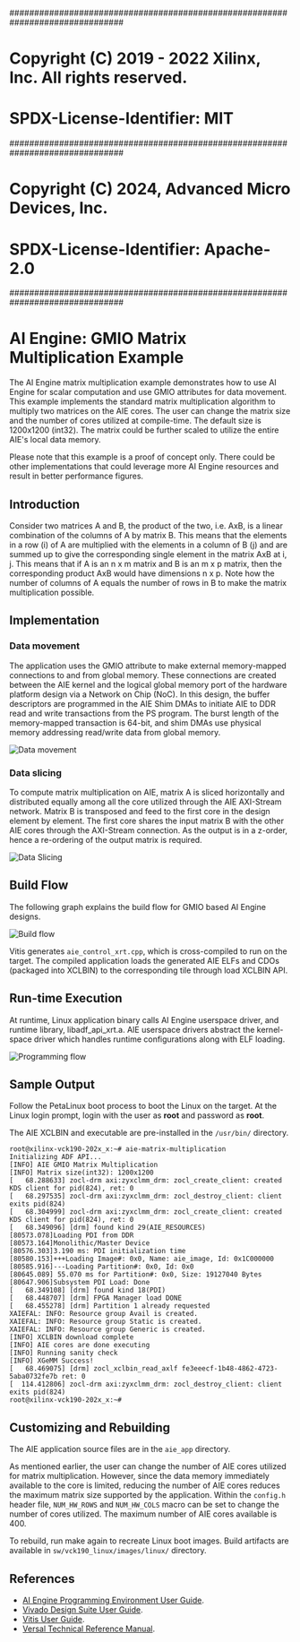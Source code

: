 ###############################################################################
# Copyright (C) 2019 - 2022 Xilinx, Inc.  All rights reserved.
# SPDX-License-Identifier: MIT
###############################################################################
# Copyright (C) 2024, Advanced Micro Devices, Inc.
# SPDX-License-Identifier: Apache-2.0
###############################################################################

# AI Engine: GMIO Matrix Multiplication Example

The AI Engine matrix multiplication example demonstrates how to use AI Engine for scalar computation and use GMIO attributes for data movement. This example implements the standard matrix multiplication algorithm to multiply two matrices on the AIE cores. The user can change the matrix size and the number of cores utilized at compile-time. The default size is 1200x1200 (int32). The matrix could be further scaled to utilize the entire AIE's local data memory.

Please note that this example is a proof of concept only. There could be other implementations that could leverage more AI Engine resources and result in better performance figures.

## Introduction

Consider two matrices A and B, the product of the two, i.e. AxB, is a linear combination of the columns of A by matrix B. This means that the elements in a row (i) of A are multiplied with the elements in a column of B (j) and are summed up to give the corresponding single element in the matrix AxB at i, j. This means that if A is an n x m matrix and B is an m x p matrix, then the corresponding product AxB would have dimensions n x p. Note how the number of columns of A equals the number of rows in B to make the matrix multiplication possible.

## Implementation

### Data movement

The application uses the GMIO attribute to make external memory-mapped connections to and from global memory. These connections are created between the AIE kernel and the logical global memory port of the hardware platform design via a Network on Chip (NoC). In this design, the buffer descriptors are programmed in the AIE Shim DMAs to initiate AIE to DDR read and write transactions from the PS program. The burst length of the memory-mapped transaction is 64-bit, and shim DMAs use physical memory addressing read/write data from global memory.

![Data movement](images/data_movement.png)

### Data slicing

To compute matrix multiplication on AIE, matrix A is sliced horizontally and distributed equally among all the core utilized through the AIE AXI-Stream network. Matrix B is transposed and feed to the first core in the design element by element. The first core shares the input matrix B with the other AIE cores through the AXI-Stream connection. As the output is in a z-order, hence a re-ordering of the output matrix is required.

![Data Slicing](images/data_slicing.png)

## Build Flow

The following graph explains the build flow for GMIO based AI Engine designs.

![Build flow](images/build_flow.png)

Vitis generates `aie_control_xrt.cpp`, which is cross-compiled to run on the target. The compiled application loads the generated AIE ELFs and CDOs (packaged into XCLBIN) to the corresponding tile through load XCLBIN API.

## Run-time Execution

At runtime, Linux application binary calls AI Engine userspace driver, and runtime library, libadf_api_xrt.a. AIE userspace drivers abstract the kernel-space driver which handles runtime configurations along with ELF loading.

![Programming flow](images/runtime.png)

## Sample Output

Follow the PetaLinux boot process to boot the Linux on the target. At the Linux login prompt, login with the user as **root** and password as **root**.

The AIE XCLBIN and executable are pre-installed in the `/usr/bin/` directory.

```
root@xilinx-vck190-202x_x:~# aie-matrix-multiplication
Initializing ADF API...
[INFO] AIE GMIO Matrix Multiplication
[INFO] Matrix size(int32): 1200x1200
[   68.288633] zocl-drm axi:zyxclmm_drm: zocl_create_client: created KDS client for pid(824), ret: 0
[   68.297535] zocl-drm axi:zyxclmm_drm: zocl_destroy_client: client exits pid(824)
[   68.304999] zocl-drm axi:zyxclmm_drm: zocl_create_client: created KDS client for pid(824), ret: 0
[   68.349096] [drm] found kind 29(AIE_RESOURCES)
[80573.078]Loading PDI from DDR
[80573.164]Monolithic/Master Device
[80576.303]3.190 ms: PDI initialization time
[80580.153]+++Loading Image#: 0x0, Name: aie_image, Id: 0x1C000000
[80585.916]---Loading Partition#: 0x0, Id: 0x0
[80645.089] 55.070 ms for Partition#: 0x0, Size: 19127040 Bytes
[80647.906]Subsystem PDI Load: Done
[   68.349108] [drm] found kind 18(PDI)
[   68.448707] [drm] FPGA Manager load DONE
[   68.455278] [drm] Partition 1 already requested
XAIEFAL: INFO: Resource group Avail is created.
XAIEFAL: INFO: Resource group Static is created.
XAIEFAL: INFO: Resource group Generic is created.
[INFO] XCLBIN download complete
[INFO] AIE cores are done executing
[INFO] Running sanity check
[INFO] XGeMM Success!
[   68.469075] [drm] zocl_xclbin_read_axlf fe3eeecf-1b48-4862-4723-5aba0732fe7b ret: 0
[  114.412806] zocl-drm axi:zyxclmm_drm: zocl_destroy_client: client exits pid(824)
root@xilinx-vck190-202x_x:~#
```

## Customizing and Rebuilding

The AIE application source files are in the `aie_app` directory.

As mentioned earlier, the user can change the number of AIE cores utilized for matrix multiplication. However, since the data memory immediately available to the core is limited, reducing the number of AIE cores reduces the maximum matrix size supported by the application. Within the `config.h` header file, `NUM_HW_ROWS` and `NUM_HW_COLS` macro can be set to change the number of cores utilized. The maximum number of AIE cores available is 400.

To rebuild, run make again to recreate Linux boot images. Build artifacts are available in `sw/vck190_linux/images/linux/` directory.

## References
* [AI Engine Programming Environment User Guide](https://docs.xilinx.com/r/en-US/ug1076-ai-engine-environment).
* [Vivado Design Suite User Guide](https://docs.xilinx.com/search/all?filters=Product_custom~%2522Design+Tools%257CVivado+Design+Suite%257C2022.1%2522&content-lang=en-US).
* [Vitis User Guide](https://docs.xilinx.com/r/en-US/ug1393-vitis-application-acceleration).
* [Versal Technical Reference Manual](https://docs.xilinx.com/search/all?filters=Product_custom~%2522Silicon+Devices%257CACAP%2522&content-lang=en-US).
